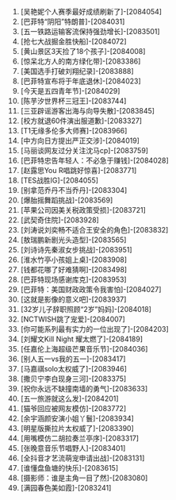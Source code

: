 
1. [吴艳妮个人赛季最好成绩刷新了]-[2084054]
1. [巴菲特“阴阳”特朗普]-[2084031]
1. [五一铁路运输客流保持强劲增长]-[2083501]
1. [抢七大战掘金胜快船]-[2084072]
1. [黄山景区3天捡了18个孩子]-[2084008]
1. [惊呆北方人的南方绿化带]-[2083386]
1. [美国选手打破刘翔纪录]-[2083888]
1. [巴菲特宣布将于年底退休]-[2084023]
1. [今天是五四青年节]-[2084029]
1. [陈芋汐世界杯三冠王]-[2083744]
1. [三亚辟谣游客出海与向导失散]-[2083845]
1. [校方就退60件演出服道歉]-[2083327]
1. [T1无缘多伦多大师赛]-[2083966]
1. [中方向日方提出严正交涉]-[2084019]
1. [马丽谈网友过分关注沈马cp]-[2083759]
1. [巴菲特忠告年轻人：不必急于赚钱]-[2084028]
1. [赵露思You R唱跳好惊喜]-[2083771]
1. [TES战胜IG]-[2084055]
1. [别拿范乔丹不当乔丹]-[2083304]
1. [爆胎摇舞蹈挑战]-[2083569]
1. [苹果公司因美关税政策受损]-[2083721]
1. [武契奇住院]-[2083928]
1. [刘涛说刘奕畅不适合王安全的角色]-[2083832]
1. [敖瑞鹏新剧光头造型]-[2083565]
1. [刘诗诗先秦淑女步挑战]-[2083951]
1. [淮水竹亭小孩姐上桌]-[2083908]
1. [钱都花哪了好难猜啊]-[2083498]
1. [巴菲特现场感谢库克]-[2083953]
1. [巴菲特：美国财政政策令我害怕]-[2084027]
1. [这就是影像的意义吧]-[2083937]
1. [32岁儿子辞职照顾“2岁”妈妈]-[2084018]
1. [NCTWISH跳了宠爱]-[2084007]
1. [你可能系列最有实力的一位出现了]-[2084203]
1. [刘耀文Kill Night 耀太燃了]-[2084189]
1. [任嘉伦上海超级芒果音乐节]-[2084036]
1. [别人五一vs我的五一]-[2083417]
1. [马嘉祺solo太权威了]-[2083946]
1. [撒贝宁李白现身三河]-[2083375]
1. [祝你永远不缺撞南墙的勇气]-[2083633]
1. [五一旅游就这么发]-[2084201]
1. [猫爷回应被网友模仿]-[2083772]
1. [余宇涵颜安演小姐丫鬟]-[2083934]
1. [明星版撕拉片太权威了]-[2083390]
1. [用嘴模仿二胡拉奏兰亭序]-[2083317]
1. [张晚意音乐节唱野人]-[2083401]
1. [全抖音才艺流萌宠申请出战]-[2083131]
1. [谁懂盘鱼塘的快乐]-[2083615]
1. [摄影师：谁是主角一目了然]-[2083080]
1. [满园春色美如霞]-[2083241]